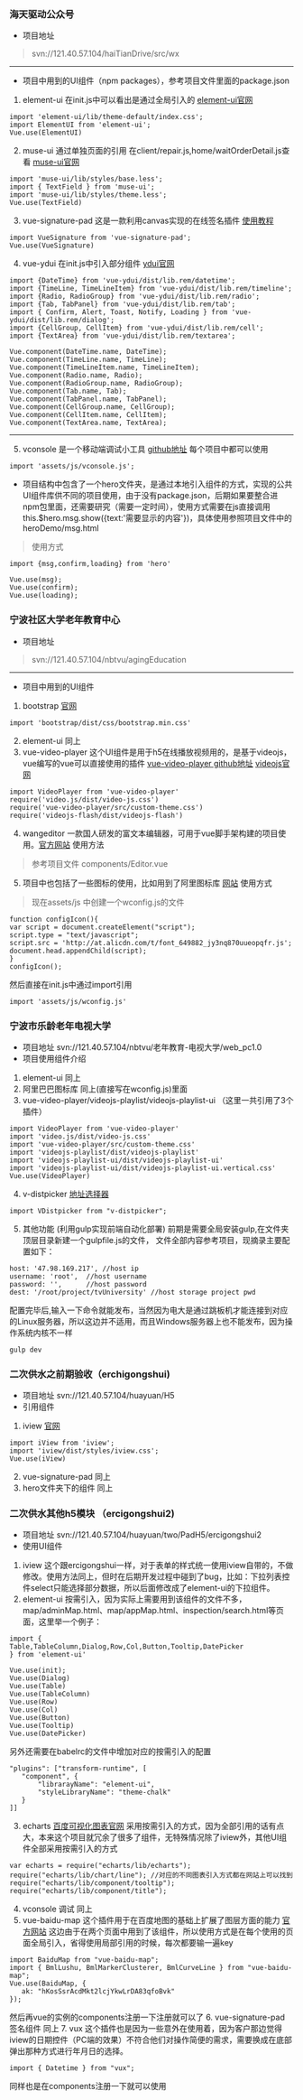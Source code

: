 ### 海天驱动公众号

* 项目地址
>  svn://121.40.57.104/haiTianDrive/src/wx
* * *
* 项目中用到的UI组件（npm packages），参考项目文件里面的package.json
 1. element-ui 在init.js中可以看出是通过全局引入的 [element-ui官网](http://element-cn.eleme.io/#/zh-CN)
```
import 'element-ui/lib/theme-default/index.css';
import ElementUI from 'element-ui';
Vue.use(ElementUI)
```

  2. muse-ui 通过单独页面的引用 在client/repair.js,home/waitOrderDetail.js查看 [muse-ui官网](https://muse-ui.org/#/zh-CN)
 ```
import 'muse-ui/lib/styles/base.less';
import { TextField } from 'muse-ui';
import 'muse-ui/lib/styles/theme.less';
Vue.use(TextField)
 ```
 3. vue-signature-pad 这是一款利用canvas实现的在线签名插件 [使用教程](https://www.npmjs.com/package/vue-signature-pad)
```
import VueSignature from 'vue-signature-pad';
Vue.use(VueSignature)
```
 4. vue-ydui 在init.js中引入部分组件 [ydui官网](http://vue.ydui.org/docs/#/)
 ```
import {DateTime} from 'vue-ydui/dist/lib.rem/datetime';
import {TimeLine, TimeLineItem} from 'vue-ydui/dist/lib.rem/timeline';
import {Radio, RadioGroup} from 'vue-ydui/dist/lib.rem/radio';
import {Tab, TabPanel} from 'vue-ydui/dist/lib.rem/tab';
import { Confirm, Alert, Toast, Notify, Loading } from 'vue-ydui/dist/lib.rem/dialog';
import {CellGroup, CellItem} from 'vue-ydui/dist/lib.rem/cell';
import {TextArea} from 'vue-ydui/dist/lib.rem/textarea';

Vue.component(DateTime.name, DateTime);
Vue.component(TimeLine.name, TimeLine);
Vue.component(TimeLineItem.name, TimeLineItem);
Vue.component(Radio.name, Radio);
Vue.component(RadioGroup.name, RadioGroup);
Vue.component(Tab.name, Tab);
Vue.component(TabPanel.name, TabPanel);
Vue.component(CellGroup.name, CellGroup);
Vue.component(CellItem.name, CellItem);
Vue.component(TextArea.name, TextArea);
 ```
***
 5. vconsole 是一个移动端调试小工具 [github地址](https://github.com/Tencent/vConsole) 每个项目中都可以使用
 ```
import 'assets/js/vconsole.js';
 ```
* 项目结构中包含了一个hero文件夹，是通过本地引入组件的方式，实现的公共UI组件库供不同的项目使用，由于没有package.json，后期如果要整合进npm包里面，还需要研究（需要一定时间），使用方式需要在js直接调用this.$hero.msg.show({text:'需要显示的内容'})，具体使用参照项目文件中的heroDemo/msg.html
> 使用方式
```
import {msg,confirm,loading} from 'hero'

Vue.use(msg);
Vue.use(confirm);
Vue.use(loading);
```

### 宁波社区大学老年教育中心
* 项目地址 
> svn://121.40.57.104/nbtvu/agingEducation

***
* 项目中用到的UI组件
 1. bootstrap [官网](https://v3.bootcss.com/)
  ```
import 'bootstrap/dist/css/bootstrap.min.css'
  ```

 2. element-ui 同上
 3. vue-video-player 这个UI组件是用于h5在线播放视频用的，是基于videojs，vue编写的vue可以直接使用的插件 [vue-video-player github地址](https://github.com/surmon-china/vue-video-player) [videojs官网](https://videojs.com/)
 ```
import VideoPlayer from 'vue-video-player'
require('video.js/dist/video-js.css')
require('vue-video-player/src/custom-theme.css')
require('videojs-flash/dist/videojs-flash')
 ```
4. wangeditor 一款国人研发的富文本编辑器，可用于vue脚手架构建的项目使用。[官方网站](http://www.wangeditor.com/)
使用方法 
> 参考项目文件 components/Editor.vue
5. 项目中也包括了一些图标的使用，比如用到了阿里图标库 [网站](https://www.iconfont.cn/)
使用方式
> 现在assets/js 中创建一个wconfig.js的文件
```
function configIcon(){
var script = document.createElement("script");
script.type = "text/javascript";
script.src = 'http://at.alicdn.com/t/font_649882_jy3nq870uueopqfr.js';
document.head.appendChild(script);
}
configIcon();
```
然后直接在init.js中通过import引用
```
import 'assets/js/wconfig.js'
```

### 宁波市乐龄老年电视大学
* 项目地址 svn://121.40.57.104/nbtvu/老年教育-电视大学/web_pc1.0
* 项目使用组件介绍
 1. element-ui 同上
 2. 阿里巴巴图标库 同上(直接写在wconfig.js)里面
 3. vue-video-player/videojs-playlist/videojs-playlist-ui （这里一共引用了3个插件）
 ```
import VideoPlayer from 'vue-video-player'
import 'video.js/dist/video-js.css'
import 'vue-video-player/src/custom-theme.css'
import 'videojs-playlist/dist/videojs-playlist'
import 'videojs-playlist-ui/dist/videojs-playlist-ui'
import 'videojs-playlist-ui/dist/videojs-playlist-ui.vertical.css'
Vue.use(VideoPlayer)
 ```
4. v-distpicker [地址选择器](https://distpicker.pigjian.com/)
```
import VDistpicker from "v-distpicker";
```
5. 其他功能 (利用gulp实现前端自动化部署)
前期是需要全局安装gulp,在文件夹顶层目录新建一个gulpfile.js的文件，
文件全部内容参考项目，现摘录主要配置如下：
```
host: '47.98.169.217', //host ip
username: 'root',  //host username
password: '',      //host password
dest: '/root/project/tvUniversity' //host storage project pwd
```
配置完毕后,输入一下命令就能发布，当然因为电大是通过跳板机才能连接到对应的Linux服务器，所以这边并不适用，而且Windows服务器上也不能发布，因为操作系统内核不一样
```
gulp dev
```

### 二次供水之前期验收（erchigongshui)
* 项目地址 svn://121.40.57.104/huayuan/H5
* 引用组件
 1. iview [官网](https://www.iviewui.com/)
 ```
import iView from 'iview';
import 'iview/dist/styles/iview.css';
Vue.use(iView)
 ```
 2. vue-signature-pad 同上
3. hero文件夹下的组件 同上

### 二次供水其他h5模块 （ercigongshui2)
* 项目地址 svn://121.40.57.104/huayuan/two/PadH5/ercigongshui2
* 使用UI组件
 1. iview 这个跟ercigongshui一样，对于表单的样式统一使用iview自带的，不做修改。使用方法同上，但时在后期开发过程中碰到了bug，比如：下拉列表控件select只能选择部分数据，所以后面修改成了element-ui的下拉组件。
 2. element-ui 按需引入，因为实际上需要用到该组件的文件不多，map/adminMap.html、map/appMap.html、inspection/search.html等页面，这里举一个例子：
 ```
import {
Table,TableColumn,Dialog,Row,Col,Button,Tooltip,DatePicker
} from 'element-ui'

Vue.use(init);
Vue.use(Dialog)
Vue.use(Table)
Vue.use(TableColumn)
Vue.use(Row)
Vue.use(Col)
Vue.use(Button)
Vue.use(Tooltip)
Vue.use(DatePicker)
 ```
 另外还需要在babelrc的文件中增加对应的按需引入的配置
 ```
"plugins": ["transform-runtime", [
    "component", {
        "librarayName": "element-ui",
        "styleLibraryName": "theme-chalk"
    }
]]
 ```
 3. echarts [百度可视化图表官网](https://echarts.baidu.com/) 采用按需引入的方式，因为全部引用的话有点大，本来这个项目就冗余了很多了组件，无特殊情况除了iview外，其他UI组件全部采用按需引入的方式
 ```
var echarts = require("echarts/lib/echarts");
require("echarts/lib/chart/line"); //对应的不同图表引入方式都在网站上可以找到
require("echarts/lib/component/tooltip");
require("echarts/lib/component/title");
 ```
 4. vconsole 调试 同上
 5. vue-baidu-map 这个插件用于在百度地图的基础上扩展了图层方面的能力 [官方网站](https://dafrok.github.io/vue-baidu-map/#/zh/index) 这边由于在两个页面中用到了该组件，所以使用方式是在每个使用的页面全局引入，省得使用局部引用的时候，每次都要输一遍key
 ```
import BaiduMap from "vue-baidu-map";
import { BmlLushu, BmlMarkerClusterer, BmlCurveLine } from "vue-baidu-map";
Vue.use(BaiduMap, {
    ak: "hKosSsrAcdMkt2lcjYkwLrDA83qfoBvk"
});
 ```
然后再vue的实例的components注册一下注册就可以了
6. vue-signature-pad 签名组件 同上
7. vux 这个插件也是因为一些意外在使用着，因为客户那边觉得iview的日期控件（PC端的效果）不符合他们对操作简便的需求，需要换成在底部弹出那种方式进行年月日的选择。
```
import { Datetime } from "vux";
```
同样也是在components注册一下就可以使用

